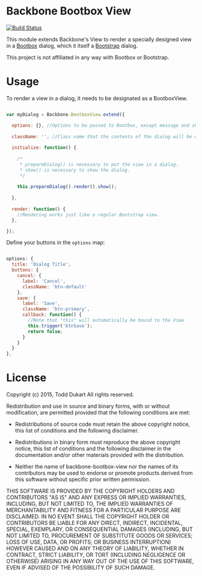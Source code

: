 Backbone Bootbox View
=====================

[![Build Status](https://travis-ci.org/tdukart/backbone-bootbox-view.svg?branch=master)](https://travis-ci.org/tdukart/backbone-bootbox-view)

This module extends Backbone's View to render a specially designed view in a [Bootbox](http://bootboxjs.com) dialog,
which it itself a [Bootstrap](http://getbootstrap.com) dialog.

This project is not affiliated in any way with Bootbox or Bootstrap.

Usage
=====

To render a view in a dialog, it needs to be designated as a BootboxView.

````javascript

var myDialog = Backbone.BootboxView.extend({

  options: {}, //Options to be passed to Bootbox, except message and show.
  
  className: '', //Class name that the contents of the dialog will be wrapped in
  
  initialize: function() {
  
    /*
     * prepareDialog() is necessary to put the view in a dialog.
     * show() is necessary to show the dialog.
     */
     
    this.prepareDialog().render().show(); 
    
  },
  
  render: function() {
    //Rendering works just like a regular Bootstrap view.
  },

});

````
    
Define your buttons in the `options` map:

````javascript

options: {
  title: 'Dialog Title',
  buttons: {
    cancel: {
      label: 'Cancel',
      className: 'btn-default'
    },
    save: {
      label: 'Save',
      className: 'btn-primary',
      callback: function() {
        //Note that "this" will automatically be bound to the View
        this.trigger('btnSave');
        return false;
      }
    }
  }
},

````
    
License
=======

Copyright (c) 2015, Todd Dukart
All rights reserved.

Redistribution and use in source and binary forms, with or without
modification, are permitted provided that the following conditions are met:

* Redistributions of source code must retain the above copyright notice, this
  list of conditions and the following disclaimer.

* Redistributions in binary form must reproduce the above copyright notice,
  this list of conditions and the following disclaimer in the documentation
  and/or other materials provided with the distribution.

* Neither the name of backbone-bootbox-view nor the names of its
  contributors may be used to endorse or promote products derived from
  this software without specific prior written permission.

THIS SOFTWARE IS PROVIDED BY THE COPYRIGHT HOLDERS AND CONTRIBUTORS "AS IS"
AND ANY EXPRESS OR IMPLIED WARRANTIES, INCLUDING, BUT NOT LIMITED TO, THE
IMPLIED WARRANTIES OF MERCHANTABILITY AND FITNESS FOR A PARTICULAR PURPOSE ARE
DISCLAIMED. IN NO EVENT SHALL THE COPYRIGHT HOLDER OR CONTRIBUTORS BE LIABLE
FOR ANY DIRECT, INDIRECT, INCIDENTAL, SPECIAL, EXEMPLARY, OR CONSEQUENTIAL
DAMAGES (INCLUDING, BUT NOT LIMITED TO, PROCUREMENT OF SUBSTITUTE GOODS OR
SERVICES; LOSS OF USE, DATA, OR PROFITS; OR BUSINESS INTERRUPTION) HOWEVER
CAUSED AND ON ANY THEORY OF LIABILITY, WHETHER IN CONTRACT, STRICT LIABILITY,
OR TORT (INCLUDING NEGLIGENCE OR OTHERWISE) ARISING IN ANY WAY OUT OF THE USE
OF THIS SOFTWARE, EVEN IF ADVISED OF THE POSSIBILITY OF SUCH DAMAGE.
